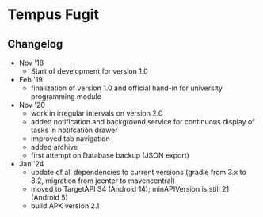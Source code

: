 # Tempus Fugit

## Changelog
- Nov '18
  - Start of development for version 1.0
- Feb '19
  - finalization of version 1.0 and official hand-in for university programming module
- Nov '20
  - work in irregular intervals on version 2.0
  - added notification and background service for continuous display of tasks in notifcation drawer
  - improved tab navigation
  - added archive
  - first attempt on Database backup (JSON export)
- Jan '24
  - update of all dependencies to current versions (gradle from 3.x to 8.2, migration from jcenter to mavencentral)
  - moved to TargetAPI 34 (Android 14); minAPIVersion is still 21 (Android 5)
  - build APK version 2.1

